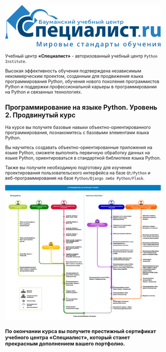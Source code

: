 ![](ets/logo-desktop.svg)

Учебный центр __«Специалист»__ - авторизованный учебный центр `Python Institute`. 

Высокая эффективность обучения подтверждена независимым некоммерческим проектом, созданным для продвижения языка программирования Python, обучения нового поколения программистов Python и поддержки профессиональной карьеры в программировании на Python и связанных технологиях.


## Программирование на языке Python. Уровень 2. Продвинутый курс

На курсе вы получите базовые навыки объектно-ориентированного программирования, познакомитесь с базовыми элементами языка Python.


Вы научитесь создавать объектно-ориентированные приложения на языке Python, сможете выполнять первичную обработку данных на языке Python, ориентироваться в стандартной библиотеке языка Python.

Также вы получите необходимую подготовку для изучения проектирования пользовательского интерфейса на базе `Qt/Python` и веб-программирования на базе `Python/Django либо Python/Flask`.

![](ets/python.jpg)



### По окончании курса вы получите престижный сертификат учебного центра «Специалист», который станет прекрасным дополнением вашего портфолио.